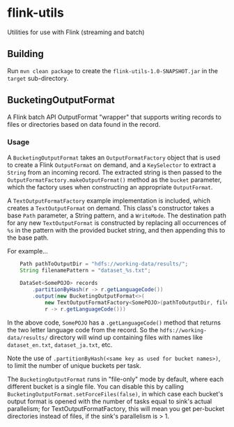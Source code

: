 # flink-utils

Utilities for use with Flink (streaming and batch)

## Building

Run `mvn clean package` to create the `flink-utils-1.0-SNAPSHOT.jar` in the `target` sub-directory.

## BucketingOutputFormat

A Flink batch API OutputFormat "wrapper" that supports writing records to files or directories based on data found in the record.

### Usage

A `BucketingOutputFormat` takes an `OutputFormatFactory` object that is used to create a Flink `OutputFormat` on demand, 
and a `KeySelector` to extract 
a `String` from an incoming record. The extracted string is then passed to the `OutputFormatFactory.makeOutputFormat()` method
as the `bucket` parameter, which the factory uses when constructing an appropriate `OutputFormat`.

A `TextOutputFormatFactory` example implementation is included, which creates a `TextOutputFormat` on demand. This class's
constructor takes a base `Path` parameter, a String pattern, and a `WriteMode`. The destination path for any new
`TextOutputFormat` is constructed by replacing all occurrences of `%s` in the pattern with the provided bucket string,
and then appending this to the base path.

For example...

``` java
    Path pathToOutputDir = "hdfs://working-data/results/";
    String filenamePattern = "dataset_%s.txt";
    
    DataSet<SomePOJO> records
        .partitionByHash(r -> r.getLanguageCode())
        .output(new BucketingOutputFormat<>(
            new TextOutputFormatFactory<SomePOJO>(pathToOutputDir, filenamePattern, WriteMode.OVERWRITE),
            r -> r.getLanguageCode()))
```

In the above code, `SomePOJO` has a `.getLanguageCode()` method that returns the two letter language code from the
record. So the `hdfs://working-data/results/` directory will wind up containing files with names like `dataset_en.txt`, 
`dataset_ja.txt`, etc.

Note the use of `.partitionByHash(<same key as used for bucket names>)`, to limit the number of unique buckets per task.

The `BucketingOutputFormat` runs in "file-only" mode by default, where each different bucket is a single file. You can
disable this by calling `BucketingOutputFormat.setForceFiles(false)`, in which case each bucket's output format is opened with
the number of tasks equal to sink's actual parallelism; for TextOutputFormatFactory, this will mean you get per-bucket
directories instead of files, if the sink's parallelism is > 1.
